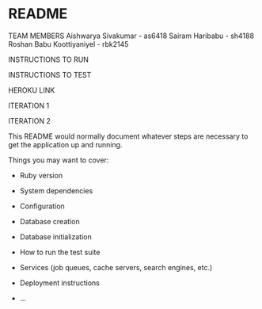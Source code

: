 # README

TEAM MEMBERS
Aishwarya Sivakumar - as6418
Sairam Haribabu - sh4188
Roshan Babu Koottiyaniyel - rbk2145

INSTRUCTIONS TO RUN

INSTRUCTIONS TO TEST

HEROKU LINK

ITERATION 1

ITERATION 2


This README would normally document whatever steps are necessary to get the
application up and running.

Things you may want to cover:

* Ruby version

* System dependencies

* Configuration

* Database creation

* Database initialization

* How to run the test suite

* Services (job queues, cache servers, search engines, etc.)

* Deployment instructions

* ...
